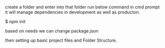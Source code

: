create a folder and enter into that folder run below command in cmd prompt it will manage dependencies in development as well as producton.


$ npm init


based on needs we can change package.json

then setting up basic project files and Folder Structure.
